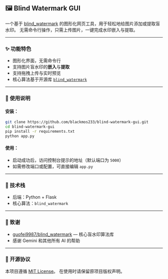 ## 🖼️ Blind Watermark GUI

一个基于 [blind_watermark](https://github.com/guofei9987/blind_watermark) 的图形化网页工具，用于轻松地给图片添加或提取盲水印。
无需命令行操作，只需上传图片，一键完成水印嵌入与提取。

---

### ✨ 功能特色

* 图形化界面，无需命令行
* 支持图片盲水印的**嵌入**与**提取**
* 支持拖拽上传与实时预览
* 核心算法基于开源库 [`blind_watermark`](https://github.com/guofei9987/blind_watermark)

---

### 🚀 使用说明

#### 安装：

```bash
git clone https://github.com/blackmos233/blind-watermark-gui.git
cd blind-watermark-gui
pip install -r requirements.txt
python app.py
```

#### 使用：

* 启动成功后，访问控制台提示的地址（默认端口为 `5000`）
* 如需修改端口或配置，可直接编辑 `app.py`

---

### 🧠 技术栈

* 后端：Python + Flask
* 核心算法：`blind_watermark`

---

### 📜 致谢

* [guofei9987/blind_watermark](https://github.com/guofei9987/blind_watermark) — 核心盲水印算法库
* 感谢 Gemini 和其他所有 AI 的帮助

---

### 📄 开源协议

本项目遵循 [MIT License](LICENSE)。
在使用时请保留原项目版权声明。

